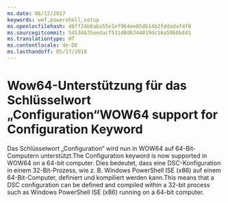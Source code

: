 ```yaml
---
ms.date: 06/12/2017
keywords: wmf,powershell,setup
ms.openlocfilehash: d8ff24b0aba55e1ef964ee05db14b2fddadafdf0
ms.sourcegitcommit: 54534635eedacf531d8d6344019dc16a50b8b441
ms.translationtype: HT
ms.contentlocale: de-DE
ms.lasthandoff: 05/17/2018
---
```

# <a name="wow64-support-for-configuration-keyword"></a><span data-ttu-id="16a5f-102">Wow64-Unterstützung für das Schlüsselwort „Configuration“</span><span class="sxs-lookup"><span data-stu-id="16a5f-102">WOW64 support for Configuration Keyword</span></span>

<span data-ttu-id="16a5f-103">Das Schlüsselwort „Configuration“ wird nun in WOW64 auf 64-Bit-Computern unterstützt.</span><span class="sxs-lookup"><span data-stu-id="16a5f-103">The Configuration keyword is now supported in WOW64 on a 64-bit computer.</span></span> <span data-ttu-id="16a5f-104">Dies bedeutet, dass eine DSC-Konfiguration in einem 32-Bit-Prozess, wie z. B. Windows PowerShell ISE (x86) auf einem 64-Bit-Computer, definiert und kompiliert werden kann.</span><span class="sxs-lookup"><span data-stu-id="16a5f-104">This means that a DSC configuration can be defined and compiled within a 32-bit process such as Windows PowerShell ISE (x86) running on a 64-bit computer.</span></span>
